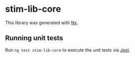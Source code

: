 # stim-lib-core

This library was generated with [Nx](https://nx.dev).

## Running unit tests

Run `ng test stim-lib-core` to execute the unit tests via [Jest](https://jestjs.io).
